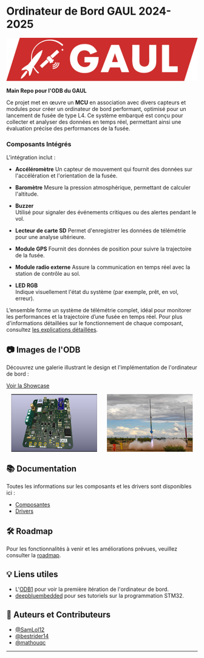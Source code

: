 # **Ordinateur de Bord GAUL 2024-2025**

![GAUL Banner](Documentation/GAUL/logo-full.webp)

**Main Repo pour l'ODB du GAUL**

Ce projet met en œuvre un **MCU** en association avec divers capteurs et modules pour créer un ordinateur de bord performant, optimisé pour un lancement de fusée de type L4. Ce système embarqué est conçu pour collecter et analyser des données en temps réel, permettant ainsi une évaluation précise des performances de la fusée.

### **Composants Intégrés**
L'intégration inclut :

- **Accéléromètre**
  Un capteur de mouvement qui fournit des données sur l'accélération et l'orientation de la fusée.
  
- **Baromètre**
  Mesure la pression atmosphérique, permettant de calculer l'altitude.

- **Buzzer**  
  Utilisé pour signaler des événements critiques ou des alertes pendant le vol.

- **Lecteur de carte SD**
  Permet d'enregistrer les données de télémétrie pour une analyse ultérieure.

- **Module GPS**
  Fournit des données de position pour suivre la trajectoire de la fusée.

- **Module radio externe**
  Assure la communication en temps réel avec la station de contrôle au sol.

- **LED RGB**  
  Indique visuellement l'état du système (par exemple, prêt, en vol, erreur).

L’ensemble forme un système de télémétrie complet, idéal pour monitorer les performances et la trajectoire d’une fusée en temps réel. Pour plus d'informations détaillées sur le fonctionnement de chaque composant, consultez [les explications détaillées](./Documentation/Explications.md).

## 📷 Images de l'ODB
Découvrez une galerie illustrant le design et l'implémentation de l'ordinateur de bord :

[Voir la Showcase](./Documentation/Showcase.md)

<div style="display: flex; justify-content: space-around;">
  <img src="./Documentation/Showcase/ODB1_PCB.png" alt="ODB1" width="45%">
  <img src="./Documentation/Showcase/Rocket_Launch.jpg" alt="Rocket Launch" width="45%">
</div>

## 📚 Documentation
Toutes les informations sur les composants et les drivers sont disponibles ici :

- [Composantes](./Documentation/Composantes.md)
- [Drivers](./Documentation/Drivers.md)

## 🛠 Roadmap
Pour les fonctionnalités à venir et les améliorations prévues, veuillez consulter la [roadmap](./Documentation/Roadmap.md).

## 💡 Liens utiles
- L'[ODB1](https://github.com/GAULAvionique2023-2024/ODB1_Firmware) pour voir la première itération de l'ordinateur de bord.
- [deepbluembedded](https://deepbluembedded.com/stm32-arm-programming-tutorials/) pour ses tutoriels sur la programmation STM32.

## 👥 Auteurs et Contributeurs
- [@SamLol12](https://github.com/SamLol12)
- [@bestrider14](https://github.com/bestrider14)
- [@mathouqc](https://github.com/mathouqc)

---
